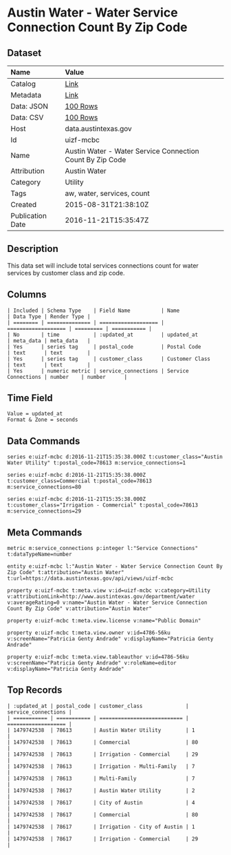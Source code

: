 # Austin Water - Water Service Connection Count By Zip Code

## Dataset

| Name | Value |
| :--- | :---- |
| Catalog | [Link](https://catalog.data.gov/dataset/austin-water-water-service-connection-count-by-zip-code) |
| Metadata | [Link](https://data.austintexas.gov/api/views/uizf-mcbc) |
| Data: JSON | [100 Rows](https://data.austintexas.gov/api/views/uizf-mcbc/rows.json?max_rows=100) |
| Data: CSV | [100 Rows](https://data.austintexas.gov/api/views/uizf-mcbc/rows.csv?max_rows=100) |
| Host | data.austintexas.gov |
| Id | uizf-mcbc |
| Name | Austin Water - Water Service Connection Count By Zip Code |
| Attribution | Austin Water |
| Category | Utility |
| Tags | aw, water, services, count |
| Created | 2015-08-31T21:38:10Z |
| Publication Date | 2016-11-21T15:35:47Z |

## Description

This data set will include total services connections count for water services by customer class and zip code.

## Columns

```ls
| Included | Schema Type    | Field Name          | Name                | Data Type | Render Type |
| ======== | ============== | =================== | =================== | ========= | =========== |
| No       | time           | :updated_at         | updated_at          | meta_data | meta_data   |
| Yes      | series tag     | postal_code         | Postal Code         | text      | text        |
| Yes      | series tag     | customer_class      | Customer Class      | text      | text        |
| Yes      | numeric metric | service_connections | Service Connections | number    | number      |
```

## Time Field

```ls
Value = updated_at
Format & Zone = seconds
```

## Data Commands

```ls
series e:uizf-mcbc d:2016-11-21T15:35:38.000Z t:customer_class="Austin Water Utility" t:postal_code=78613 m:service_connections=1

series e:uizf-mcbc d:2016-11-21T15:35:38.000Z t:customer_class=Commercial t:postal_code=78613 m:service_connections=80

series e:uizf-mcbc d:2016-11-21T15:35:38.000Z t:customer_class="Irrigation - Commercial" t:postal_code=78613 m:service_connections=29
```

## Meta Commands

```ls
metric m:service_connections p:integer l:"Service Connections" t:dataTypeName=number

entity e:uizf-mcbc l:"Austin Water - Water Service Connection Count By Zip Code" t:attribution="Austin Water" t:url=https://data.austintexas.gov/api/views/uizf-mcbc

property e:uizf-mcbc t:meta.view v:id=uizf-mcbc v:category=Utility v:attributionLink=http://www.austintexas.gov/department/water v:averageRating=0 v:name="Austin Water - Water Service Connection Count By Zip Code" v:attribution="Austin Water"

property e:uizf-mcbc t:meta.view.license v:name="Public Domain"

property e:uizf-mcbc t:meta.view.owner v:id=4786-56ku v:screenName="Patricia Genty Andrade" v:displayName="Patricia Genty Andrade"

property e:uizf-mcbc t:meta.view.tableauthor v:id=4786-56ku v:screenName="Patricia Genty Andrade" v:roleName=editor v:displayName="Patricia Genty Andrade"
```

## Top Records

```ls
| :updated_at | postal_code | customer_class              | service_connections | 
| =========== | =========== | =========================== | =================== | 
| 1479742538  | 78613       | Austin Water Utility        | 1                   | 
| 1479742538  | 78613       | Commercial                  | 80                  | 
| 1479742538  | 78613       | Irrigation - Commercial     | 29                  | 
| 1479742538  | 78613       | Irrigation - Multi-Family   | 7                   | 
| 1479742538  | 78613       | Multi-Family                | 7                   | 
| 1479742538  | 78617       | Austin Water Utility        | 2                   | 
| 1479742538  | 78617       | City of Austin              | 4                   | 
| 1479742538  | 78617       | Commercial                  | 80                  | 
| 1479742538  | 78617       | Irrigation - City of Austin | 1                   | 
| 1479742538  | 78617       | Irrigation - Commercial     | 29                  | 
```